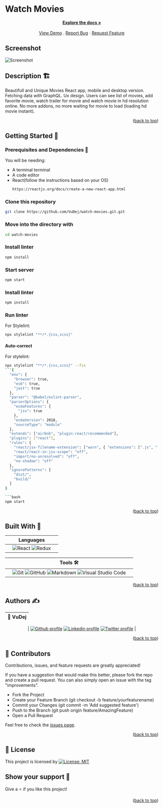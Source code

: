 # Watch Movies

<div id="top"></div>

<div align="center">
  
<a href="https://github.com/VuDej/watch-movies.git#readme"><strong>Explore the docs »</strong></a>
<br />
<br />
 <a href="https://watch-movie-dejan.netlify.app">View Demo</a>
.
<a href="https://github.com/VuDej/watch-movies.git">Report Bug</a>
·
<a href="https://github.com/VuDej/watch-movies.git">Request Feature</a>

</div>

## Screenshot

![Screenshot](/movies.png)

## Description 🏗️

Beautifull and Unique Movies React app, mobile and desktop version. Fetching data with GraphQL. Ux design. Users can see list of movies, add favorite movie, watch trailer for movie and watch movie in hd resolution online. No more addons, no more waiting for movie to load (loading hd movie instant).

<p align="right">(<a href="#top">back to top</a>)</p>

## Getting Started 🏁

### Prerequisites and Dependencies 📜

You will be needing:

- A terminal terminal
- A code editor
- React(follow the instructions based on your OS)
  ```bash
  https://reactjs.org/docs/create-a-new-react-app.html
  ```

### Clone this repository

```bash
git clone https://github.com/VuDej/watch-movies.git.git
```

### Move into the directory with

```bash
cd watch-movies
```

### Install linter

```bash
npm install
```

### Start server

```bash
npm start
```

### Install linter

```bash
npm install
```

### Run linter

For Stylelint:

```bash
npx stylelint "**/*.{css,scss}"
```

#### Auto-correct

For stylelint:

```bash
npx stylelint "**/*.{css,scss}" --fix
```{
  "env": {
    "browser": true,
    "es6": true,
    "jest": true
  },
  "parser": "@babel/eslint-parser",
  "parserOptions": {
    "ecmaFeatures": {
      "jsx": true
    },
    "ecmaVersion": 2018,
    "sourceType": "module"
  },
  "extends": ["airbnb", "plugin:react/recommended"],
  "plugins": ["react"],
  "rules": {
    "react/jsx-filename-extension": ["warn", { "extensions": [".js", ".jsx"] }],
    "react/react-in-jsx-scope": "off",
    "import/no-unresolved": "off",
    "no-shadow": "off"
  },
  "ignorePatterns": [
    "dist/",
    "build/"
  ]
}

```bash
npm start
```

<p align="right">(<a href="#top">back to top</a>)</p>

## Built With 🔨

<div align="center">

|     | Languages                                                                                                                                                                                                               |     |
| --- | ----------------------------------------------------------------------------------------------------------------------------------------------------------------------------------------------------------------------- | --- |
|     | ![React](https://img.shields.io/badge/react-%2320232a.svg?style=for-the-badge&logo=react&logoColor=%2361DAFB) ![Redux](https://img.shields.io/badge/redux-%23593d88.svg?style=for-the-badge&logo=redux&logoColor=white) |     |

</div>

<div align="center">

|     | Tools 🛠️                                                                                                                                                                                                                                                                                                                                                                                                                                                                              |     |
| --- | ------------------------------------------------------------------------------------------------------------------------------------------------------------------------------------------------------------------------------------------------------------------------------------------------------------------------------------------------------------------------------------------------------------------------------------------------------------------------------------- | --- |
|     | ![Git](https://img.shields.io/badge/git-%23F05033.svg?style=for-the-badge&logo=git&logoColor=white) ![GitHub](https://img.shields.io/badge/github-%23121011.svg?style=for-the-badge&logo=github&logoColor=white) ![Markdown](https://img.shields.io/badge/markdown-%23000000.svg?style=for-the-badge&logo=markdown&logoColor=white) ![Visual Studio Code](https://img.shields.io/badge/Visual%20Studio%20Code-0078d7.svg?style=for-the-badge&logo=visual-studio-code&logoColor=white) |     |

<p align="right">(<a href="#top">back to top</a>)</p>
</div>

## Authors ✍️

<div align="center">

| 👤 VuDej |
| -------- |

| <a target="_blank" href="https://github.com/VuDej"><img src="https://img.shields.io/badge/github-%23121011.svg?style=for-the-badge&logo=github&logoColor=white" alt="Github profile"></a> <a target="_blank" href="https://www.linkedin.com/in/dejan-vujovic/"><img src="https://img.shields.io/badge/-LinkedIn-0077b5?style=for-the-badge&logo=LinkedIn&logoColor=white" alt="Linkedin profile"></a> <a target="_blank" href="https://twitter.com/DejanVuj"><img src="https://img.shields.io/badge/-Twitter-1DA1F2?style=for-the-badge&logo=Twitter&logoColor=white" alt="Twitter profile"></a>
|

</div>

<p align="right">(<a href="#top">back to top</a>)</p>

## 🤝 Contributors

Contributions, issues, and feature requests are greatly appreciated!

If you have a suggestion that would make this better, please fork the repo and create a pull request. You can also simply open an issue with the tag "improvements".

- Fork the Project
- Create your Feature Branch (git checkout -b feature/yourfeaturename)
- Commit your Changes (git commit -m 'Add suggested feature')
- Push to the Branch (git push origin feature/AmazingFeature)
- Open a Pull Request

Feel free to check the [issues page](https://github.com/VuDej/watch-movies.git/issues).

<p align="right">(<a href="#top">back to top</a>)</p>

## 📝 License

This project is licensed by [![License: MIT](https://img.shields.io/badge/License-MIT-yellow.svg)](LICENSE)

## Show your support 💪

Give a ⭐️ if you like this project!


<p align="right">(<a href="#top">back to top</a>)</p>